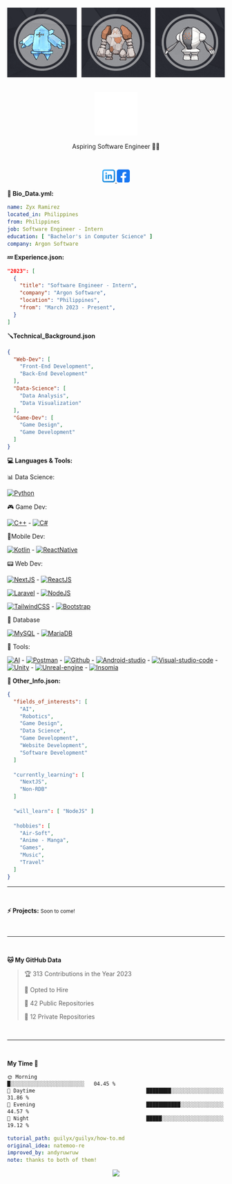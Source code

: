 <!-- Banner -->
<p align="center">
  <img alt="loficity" width="1000px" src="./banner.gif"</img>
</p>

<!-- Logo -->
<br />
<div align="center">
  <a href="https://github.com/zyx-0314/">
    <img src="./nyebe-logo-clear-white-400px.png" alt="Logo" width="100" height="100">
  </a>
  <p> Aspiring Software Engineer 🧑‍💻 </p>

</div>

<br />

<p align="center">
<a href="https://www.linkedin.com/in/erwinlejeune-lkn">
  <img alt="guilyx's LinkdeIN" width="30px" src="./linkedin.png" />
</a>
<a href="https://www.linkedin.com/in/erwinlejeune-lkn">
  <img alt="guilyx's LinkdeIN" width="30px" src="./facebook.png" />
</a>
<br>
</p>

**:eyes: Bio_Data.yml:**

```yaml
name: Zyx Ramirez
located_in: Philippines
from: Philippines
job: Software Engineer - Intern
education: [ "Bachelor's in Computer Science" ]
company: Argon Software
```
**:zzz: Experience.json:**
```json
"2023": [
  {
    "title": "Software Engineer - Intern",
    "company": "Argon Software",
    "location": "Philippines",
    "from": "March 2023 - Present",
  }
]

```

**:screwdriver:Technical_Background.json**
```json
{
  "Web-Dev": [
    "Front-End Development",
    "Back-End Development"
  ],
  "Data-Science": [
    "Data Analysis",
    "Data Visualization"
  ],
  "Game-Dev": [
    "Game Design",
    "Game Development"
  ]
}
```

**:computer: Languages & Tools:**

:bar_chart: Data Science:

[![Python][python.com]][python-url]

:video_game: Game Dev:

[![C++][cpp.com]][cpp-url] - [![C#][csharp.com]][csharp-url]

:iphone:Mobile Dev:

[![Kotlin][kotlin.com]][kotlin-url] - [![ReactNative][reactnative.com]][reactnative-url]

:pager: Web Dev:

[![NextJS][NextJS.com]][NextJS-url] - [![ReactJS][ReactJS.com]][ReactJS-url]

[![Laravel][Laravel.com]][Laravel-url] - [![NodeJS][NodeJS.com]][NodeJS-url]

[![TailwindCSS][TailwindCSS.com]][TailwindCSS-url] - [![Bootstrap][Bootstrap.com]][Bootstrap-url]

:bank: Database

[![MySQL][Mysql.com]][Mysql-url] - [![MariaDB][MariaDB.com]][MariaDB-url]

:wrench: Tools:

[![AI][Docker.com]][Docker-url] - [![Postman][Postman.com]][Postman-url] - [![Github][Github.com]][Github-url] - [![Android-studio][Android-studio.com]][Android-studio-url] - [![Visual-studio-code][Visual-studio-code.com]][Visual-studio-code-url] - [![Unity][Unity.com]][Unity-url] - [![Unreal-engine][unreal-engine.com]][unreal-engine-url] - [![Insomia][insomia.com]][insomia-url]

**:notebook: Other_Info.json:**
```json
{
  "fields_of_interests": [
    "AI",
    "Robotics",
    "Game Design",
    "Data Science",
    "Game Development",
    "Website Development",
    "Software Development"
  ]

  "currently_learning": [
    "NextJS",
    "Non-RDB"
  ]

  "will_learn": [ "NodeJS" ]

  "hobbies": [
    "Air-Soft",
    "Anime - Manga",
    "Games",
    "Music",
    "Travel"
  ]
}
```

---

<br/>

**:zap: Projects:**
<small> Soon to come! </small>

<br/>

---

<br/>

**🐱 My GitHub Data** 

> 🏆 313 Contributions in the Year 2023
 > 
> 💼 Opted to Hire
 > 
> 📜 42 Public Repositories 
 > 
> 🔑 12 Private Repositories 
 > 

<br/>

---

<br/>

**My Time 🦉** 

```text
🌞 Morning                                    █░░░░░░░░░░░░░░░░░░░░░░░░   04.45 % 
🌆 Daytime                                    ████████░░░░░░░░░░░░░░░░░   31.86 % 
🌃 Evening                                    ███████████░░░░░░░░░░░░░░   44.57 % 
🌙 Night                                      █████░░░░░░░░░░░░░░░░░░░░   19.12 % 
```

```yaml
tutorial_path: guilyx/guilyx/how-to.md
original_idea: natemoo-re
improved_by: andyruwruw
note: thanks to both of them!
```

<p align="center">
  <img src="https://capsule-render.vercel.app/api?type=waving&color=gradient&height=60&section=footer"/>
</p>

[Laravel.com]: https://img.shields.io/badge/Laravel-FF2D20?style=for-the-badge&logo=laravel&logoColor=white
[Laravel-url]: https://laravel.com
[MySQL.com]: https://img.shields.io/badge/MySQL-00000F?style=for-the-badge&logo=mysql&logoColor=white
[MySQL-url]: https://www.mysql.com
[MariaDB.com]: https://img.shields.io/badge/MariaDB-003545?style=for-the-badge&logo=mariadb&logoColor=white
[MariaDB-url]: https://mariadb.org
[NodeJS.com]: https://img.shields.io/badge/Node.js-339933?style=for-the-badge&logo=node.js&logoColor=white
[NodeJS-url]: https://nodejs.org/en/
[NextJS.com]: https://img.shields.io/badge/Next-black?style=for-the-badge&logo=next.js&logoColor=white
[NextJS-url]: https://nextjs.org
[ReactJS.com]: https://img.shields.io/badge/React-20232A?style=for-the-badge&logo=react&logoColor=61DAFB
[ReactJS-url]: https://reactjs.org
[TailwindCSS.com]: https://img.shields.io/badge/Tailwind_CSS-38B2AC?style=for-the-badge&logo=tailwind-css&logoColor=white
[TailwindCSS-url]: https://tailwindcss.com
[Bootstrap.com]: https://img.shields.io/badge/Bootstrap-563D7C?style=for-the-badge&logo=bootstrap&logoColor=white
[Bootstrap-url]: https://getbootstrap.com

[Docker.com]: https://img.shields.io/badge/Docker-2CA5E0?style=for-the-badge&logo=docker&logoColor=white
[Docker-url]: https://www.docker.com
[Postman.com]: https://img.shields.io/badge/Postman-FF6C37?style=for-the-badge&logo=postman&logoColor=white
[Postman-url]: https://www.postman.com
[Github.com]: https://img.shields.io/badge/GitHub-100000?style=for-the-badge&logo=github&logoColor=white
[Github-url]: https://github.com
[Android-studio.com]: https://img.shields.io/badge/Android_Studio-3DDC84?style=for-the-badge&logo=android-studio&logoColor=white
[Android-studio-url]: https://developer.android.com/studio
[Visual-studio-code.com]: https://img.shields.io/badge/Visual_Studio_Code-0078D4?style=for-the-badge&logo=visual-studio-code&logoColor=white
[Visual-studio-code-url]: https://code.visualstudio.com
[Unity.com]: https://img.shields.io/badge/Unity-100000?style=for-the-badge&logo=unity&logoColor=white
[Unity-url]: https://unity.com
[unreal-engine.com]: https://img.shields.io/badge/Unreal_Engine-313131?style=for-the-badge&logo=unreal-engine&logoColor=white
[unreal-engine-url]: https://www.unrealengine.com/en-US/
[insomia.com]: https://img.shields.io/badge/Insomnia-5849BE?style=for-the-badge&logo=insomnia&logoColor=white
[insomia-url]: https://insomnia.rest

[cpp.com]: https://img.shields.io/badge/C++-00599C?style=for-the-badge&logo=c%2B%2B&logoColor=white
[cpp-url]: https://www.cplusplus.com
[csharp.com]: https://img.shields.io/badge/C%23-239120?style=for-the-badge&logo=c-sharp&logoColor=white
[csharp-url]: https://docs.microsoft.com/en-us/dotnet/csharp/

[python.com]: https://img.shields.io/badge/Python-3776AB?style=for-the-badge&logo=python&logoColor=white
[python-url]: https://www.python.org

[kotlin.com]: https://img.shields.io/badge/Kotlin-0095D5?style=for-the-badge&logo=kotlin&logoColor=white
[kotlin-url]: https://kotlinlang.org
[reactnative.com]: https://img.shields.io/badge/React_Native-20232A?style=for-the-badge&logo=react&logoColor=61DAFB
[reactnative-url]: https://reactnative.dev